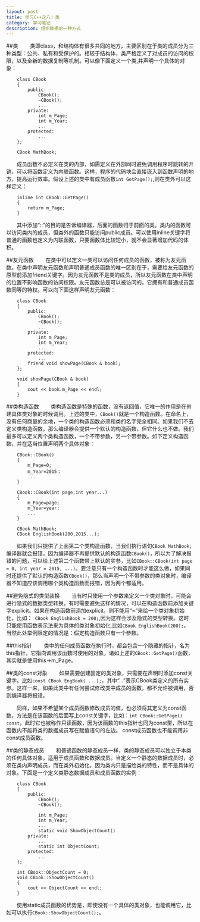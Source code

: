 ```yaml
---
layout: post
title: 学习C++之八：类
category: 学习笔记
description: 组织数据的一种方式
---
```

##类
　　类即class，和结构体有很多共同的地方，主要区别在于类的成员分为三种类型：公共、私有和受保护的。相较于结构体，类严格定义了对成员的访问的权限，以及全新的数据复制等机制。可以像下面定义一个类,并声明一个具体的对象：

		class CBook
		{
			public:
				CBook();
				~CBook();
				...
			private:
				int m_Page;
				int m_Year;
				...
			protected:
				...
		};

		CBook MathBook;

　　成员函数不必定义在类的内部，如需定义在外部同时避免调用程序时跳转的开销，可以将函数定义为内联函数。这样，程序的代码块会直接嵌入到函数声明的地方，提高运行效率。假设上述的类中有成员函数```int GetPage();```,则在类外可以这样定义：

		inline int CBook::GetPage()
		{
			return m_Page;
		}
		
　　其中添加“::”的目的是告诉编译器，后面的函数归于前面的类。类内的函数可以访问类内的成员，但类外的函数只能访问public成员。可以使用inline关键字将普通的函数也定义为内联函数，只要函数体比较短小，就不会显著增加代码的体积。

##友元函数
　　在类中可以定义一类可以访问任何成员的函数，被称为友元函数。在类中声明友元函数和声明普通成员函数的唯一区别在于，需要给友元函数的原型前添加friend关键字。因为友元函数不是类的成员，所以友元函数在类中声明的位置不影响函数的访问权限。友元函数总是可以被访问的，它拥有和普通成员函数同等的特权。可以向下面这样声明友元函数：

		class CBook
		{
			public:
				CBook();
				~CBook();
				...
			private:
				int m_Page;
				int m_Year;
				...
			protected:
				...
			friend void showPage(CBook & book);
		};

		void showPage(CBook & book)
		{
			cout << book.m_Page << endl;
		}

##类构造函数
　　类构造函数是特殊的函数，没有返回值，它唯一的作用是在创建具体类对象的时候调用。上述的类中，```CBook()```就是一个构造函数。在命名上，没有任何商量的余地，一个类的构造函数必须和类的名字完全相同。如果我们不去定义类构造函数，那么编译器会提供一个默认的构造函数，但它什么也不做。我们最多可以定义两个类构造函数，一个不带参数，另一个带参数。如下定义构造函数，并在适当位置声明两个具体对象：

		CBook::CBook()
		{
			m_Page=0;
			m_Year=2015；
			...
		}

		CBook::CBook(int page,int year...)
		{
			m_Page=page;
			m_Year=year;
			...
		}

		CBook MathBook;
		CBook EnglishBook(200,2015...);

　　如果我们只提供了上面第二个类构造函数，当我们执行语句```CBook MathBook;```编译器就会报错。因为编译器不再提供默认的构造函数```CBook()```，所以为了解决报错的问题，可以给上述第二个函数带上默认的实参，比如```CBook::CBook(int page = 0, int year = 2015, ...)```。要注意只有一个构造函数时才能这么做，如果同时还提供了默认的构造函数```CBook()```，那么当声明一个不带参数的类对象时，编译器不知道应该调用哪个类构造函数而报错，因为两个都适用。

##避免隐式的类型装换
　　当有时只使用一个参数来定义一个类对象时，可能会进行隐式的数据类型转换，有时需要避免这样的情况，可以在构造函数前添加关键字explicit。如果在构造函数前添加explicit，则不能用“=”来给一个类对象初始化，比如：```
		CBook EnglishBook = 200;```,因为这样会涉及隐式的类型转换。这时只能使用函数表示法来为具体的类对象初始化,比如```CBook EnglishBook(200);```。当然此处举例限定的情况是：假定构造函数只有一个参数。

##this指针
　　类中的任何成员函数在执行时，都会包含一个隐藏的指针，名为this指针，它指向调用该函数时使用的对象。诸如上述的```CBook::GetPage()```函数，其实就是使用this->m_Page。

##类的const对象
　　如果需要创建固定的类对象，只需要在声明时添加const关键字。比如```const CBook EngBook( ...);```，其中“...”表示CBook类定义的所有实参。这样一来，如果此类中有任何尝试修改类中成员的函数，都不允许被调用，否则编译器将报错。

　　同样，如果不希望某个成员函数修改成员的值，也必须将其定义为const函数，方法是在该函数的后面写上const关键字，比如：```int CBook::GetPage() const```，此时它也被称作只读函数，因为该函数的this指针也同为const型，所以在函数内不能将类的数据成员写在赋值语句的左边。 const成员函数也不能调用非const成员函数。

##类的静态成员
　　和普通函数的静态成员一样，类的静态成员可以独立于本类的任何具体对象，适用于成员函数和数据成员。当定义一个静态的数据成员时，必须在类内声明成员，而在类外初始化，因为类内只是描绘类的特性，而不是具体的对象。下面是一个定义类静态数据成员和成员函数的实例：

		class CBook
		{
			public:
				CBook();
				~CBook();

				int m_Page;
				int m_Year;
				...				
				static void ShowObjectCount()
			private:
				...
				static int ObjectCount;
			protected:
				...
		};

		int CBook::ObjectCount = 0;
		void CBook::ShowObjectCount()
		{
			cout << ObjectCount << endl;
		}

　　使用static成员函数的优势是，即使没有一个具体的类对象，也能调用它，比如可以执行```CBook::ShowObjectCount();```。

